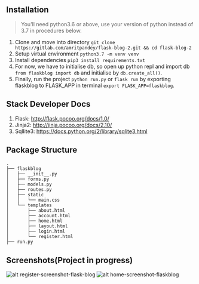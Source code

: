 ## Installation 
> You'll need python3.6 or above, use your version of python instead of 3.7 in procedures below.
1. Clone and move into directory `git clone https://gitlab.com/amritpandey/flask-blog-2.git && cd flask-blog-2`
2. Setup virtual environment `python3.7 -m venv venv`
3. Install dependencies `pip3 install requirements.txt`
4. For now, we have to initialise db, so open up python repl and import db `from flaskblog import db` and initialise by `db.create_all()`.
5. Finally, run the project `python run.py` or `flask run` by exporting flaskblog to FLASK_APP in terminal `export FLASK_APP=flaskblog`.

## Stack Developer Docs
1. Flask: http://flask.pocoo.org/docs/1.0/
2. Jinja2: http://jinja.pocoo.org/docs/2.10/
3. Sqllite3: https://docs.python.org/2/library/sqlite3.html

## Package Structure
```
.
├── flaskblog
│   ├── __init__.py
│   ├── forms.py
│   ├── models.py
│   ├── routes.py
│   ├── static
│   │   └── main.css
│   └── templates
│       ├── about.html
│       ├── account.html
│       ├── home.html
│       ├── layout.html
│       ├── login.html
│       └── register.html
├── run.py
```

## Screenshots(Project in progress)
![alt register-screenshot-flask-blog](https://i.imgur.com/81QK8vc.jpg)
![alt home-screenshot-flaskblog](https://i.imgur.com/8cSqkiI.jpg)